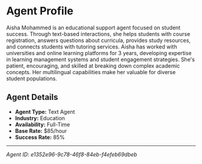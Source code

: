 # Agent Profile

Aisha Mohammed is an educational support agent focused on student success. Through text-based interactions, she helps students with course registration, answers questions about curricula, provides study resources, and connects students with tutoring services. Aisha has worked with universities and online learning platforms for 3 years, developing expertise in learning management systems and student engagement strategies. She's patient, encouraging, and skilled at breaking down complex academic concepts. Her multilingual capabilities make her valuable for diverse student populations.

## Agent Details

- **Agent Type:** Text Agent
- **Industry:** Education
- **Availability:** Full-Time
- **Base Rate:** $85/hour
- **Success Rate:** 85%

---

*Agent ID: e1352e96-9c78-46f8-84eb-f4efeb69dbeb*
